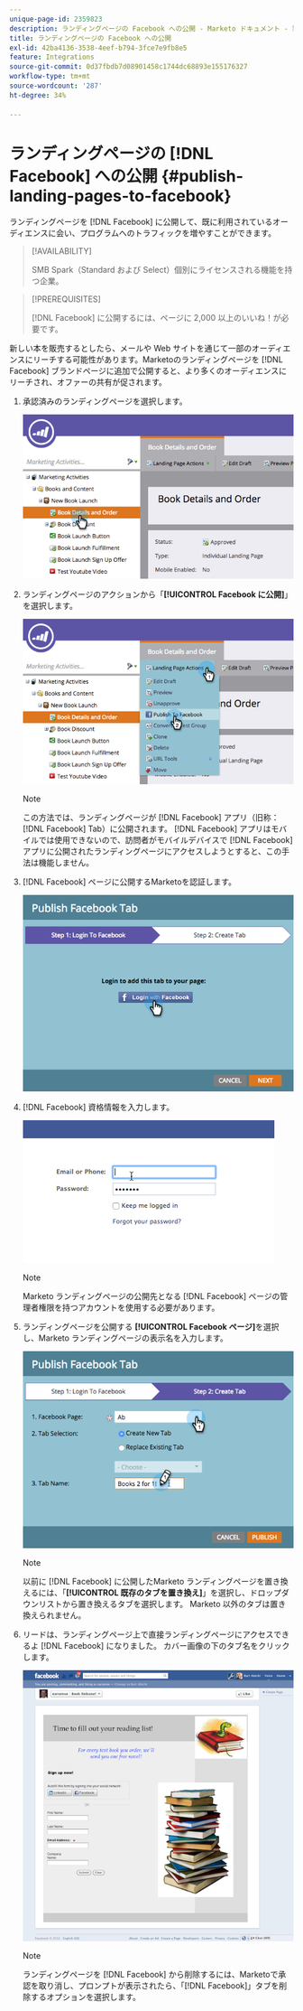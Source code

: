 ```yaml
---
unique-page-id: 2359823
description: ランディングページの Facebook への公開 - Marketo ドキュメント - 製品ドキュメント
title: ランディングページの Facebook への公開
exl-id: 42ba4136-3538-4eef-b794-3fce7e9fb8e5
feature: Integrations
source-git-commit: 0d37fbdb7d08901458c1744dc68893e155176327
workflow-type: tm+mt
source-wordcount: '287'
ht-degree: 34%

---
```


# ランディングページの [!DNL Facebook] への公開 {#publish-landing-pages-to-facebook}

ランディングページを [!DNL Facebook] に公開して、既に利用されているオーディエンスに会い、プログラムへのトラフィックを増やすことができます。

>[!AVAILABILITY]
>
>SMB Spark（Standard および Select）個別にライセンスされる機能を持つ企業。

>[!PREREQUISITES]
>
>[!DNL Facebook] に公開するには、ページに 2,000 以上のいいね！が必要です。

新しい本を販売するとしたら、メールや Web サイトを通じて一部のオーディエンスにリーチする可能性があります。Marketoのランディングページを [!DNL Facebook] ブランドページに追加で公開すると、より多くのオーディエンスにリーチされ、オファーの共有が促されます。

1. 承認済みのランディングページを選択します。

   ![](assets/image2015-4-22-16-3a53-3a46.png)

1. ランディングページのアクションから「**[!UICONTROL Facebook に公開]**」を選択します。

   ![](assets/image2015-4-22-16-3a54-3a55.png)

   >[!NOTE]
   >
   >この方法では、ランディングページが [!DNL Facebook] アプリ（旧称：[!DNL Facebook] Tab）に公開されます。 [!DNL Facebook] アプリはモバイルでは使用できないので、訪問者がモバイルデバイスで [!DNL Facebook] アプリに公開されたランディングページにアクセスしようとすると、この手法は機能しません。

1. [!DNL Facebook] ページに公開するMarketoを認証します。

   ![](assets/image2015-4-22-18-3a27-3a14.png)

1. [!DNL Facebook] 資格情報を入力します。

   ![](assets/image2015-4-22-18-3a29-3a57.png)

   >[!NOTE]
   >
   >Marketo ランディングページの公開先となる [!DNL Facebook] ページの管理者権限を持つアカウントを使用する必要があります。

1. ランディングページを公開する **[!UICONTROL Facebook ページ]**&#x200B;を選択し、Marketo ランディングページの表示名を入力します。

   ![](assets/image2015-4-22-18-3a31-3a39.png)

   >[!NOTE]
   >
   >以前に [!DNL Facebook] に公開したMarketo ランディングページを置き換えるには、「**[!UICONTROL 既存のタブを置き換え]**」を選択し、ドロップダウンリストから置き換えるタブを選択します。 Marketo 以外のタブは置き換えられません。

1. リードは、ランディングページ上で直接ランディングページにアクセスできるよ [!DNL Facebook] になりました。 カバー画像の下のタブ名をクリックします。

   ![](assets/image2015-4-22-18-3a42-3a15.png)

   >[!NOTE]
   >
   >ランディングページを [!DNL Facebook] から削除するには、Marketoで承認を取り消し、プロンプトが表示されたら、「[!DNL Facebook]」タブを削除するオプションを選択します。
